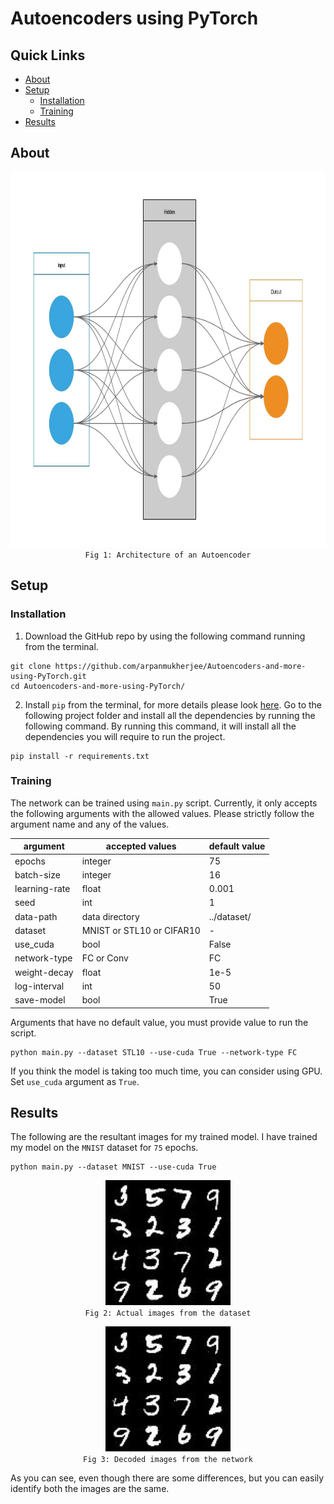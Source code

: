 


# Autoencoders using PyTorch

## Quick Links
- [About](#about)
- [Setup](#setup)
	- [Installation](#installation)
	- [Training](#training)
- [Results](#results)

## About
<p align="center">
	<img src="images/autoencoder.jpeg" height='600px'/><br>
	<code>Fig 1: Architecture of an Autoencoder</code>
</p>

## Setup
### Installation
1. Download the GitHub repo by using the following command running from the terminal.
```
git clone https://github.com/arpanmukherjee/Autoencoders-and-more-using-PyTorch.git
cd Autoencoders-and-more-using-PyTorch/
```

2. Install `pip` from the terminal, for more details please look [here](https://pypi.org/project/pip/). Go to the following project folder and install all the dependencies by running the following command. By running this command, it will install all the dependencies you will require to run the project.
```
pip install -r requirements.txt
```

### Training
The network can be trained using `main.py` script. Currently, it only accepts the following arguments with the allowed values. Please strictly follow the argument name and any of the values.

| argument | accepted values | default value |
|--|--|--|
| epochs | integer | 75 |
| batch-size | integer | 16 |
| learning-rate | float | 0.001 |
| seed | int | 1 |
| data-path | data directory | ../dataset/ |
| dataset | MNIST or STL10 or CIFAR10 | - |
| use_cuda | bool | False |
| network-type | FC or Conv | FC |
| weight-decay | float | 1e-5 |
| log-interval | int | 50 |
| save-model | bool | True |

Arguments that have no default value, you must provide value to run the script.
```
python main.py --dataset STL10 --use-cuda True --network-type FC
```
If you think the model is taking too much time, you can consider using GPU. Set `use_cuda` argument as `True`.
## Results
The following are the resultant images for my trained model. I have trained my model on the `MNIST` dataset for `75` epochs.
```
python main.py --dataset MNIST --use-cuda True
```

<p align="center">
	<img src="images/actual_img.jpeg" height='200px'/><br>
	<code>Fig 2: Actual images from the dataset</code>
</p>



<p align="center">
	<img src="images/decoded_img.jpeg" height='200px'/><br>
	<code>Fig 3: Decoded images from the network</code>
</p>

As you can see, even though there are some differences, but you can easily identify both the images are the same.
